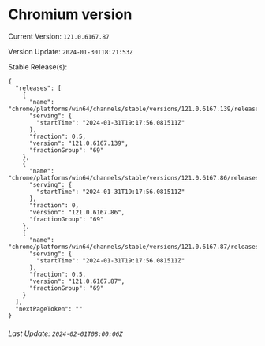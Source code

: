 # Chromium version

Current Version: `121.0.6167.87`

Version Update: `2024-01-30T18:21:53Z`

Stable Release(s):
```
{
  "releases": [
    {
      "name": "chrome/platforms/win64/channels/stable/versions/121.0.6167.139/releases/1706728676",
      "serving": {
        "startTime": "2024-01-31T19:17:56.081511Z"
      },
      "fraction": 0.5,
      "version": "121.0.6167.139",
      "fractionGroup": "69"
    },
    {
      "name": "chrome/platforms/win64/channels/stable/versions/121.0.6167.86/releases/1706728676",
      "serving": {
        "startTime": "2024-01-31T19:17:56.081511Z"
      },
      "fraction": 0,
      "version": "121.0.6167.86",
      "fractionGroup": "69"
    },
    {
      "name": "chrome/platforms/win64/channels/stable/versions/121.0.6167.87/releases/1706728676",
      "serving": {
        "startTime": "2024-01-31T19:17:56.081511Z"
      },
      "fraction": 0.5,
      "version": "121.0.6167.87",
      "fractionGroup": "69"
    }
  ],
  "nextPageToken": ""
}
```

###### Last Update: `2024-02-01T08:00:06Z`
        